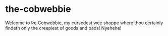 # the-cobwebbie
 Welcome to Þe Cobwebbie, my cursedest wee shoppe where thou certainly findeth only the creepiest of goods and bads! Nyehehe!
